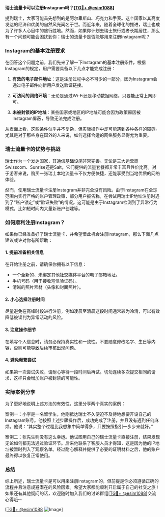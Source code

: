 **瑞士流量卡可以注册Instagram吗？[[TG💪+ @esim1088](https://t.me/s/esim1088)]**

提到瑞士，大家可能首先想到的是阿尔卑斯山、巧克力和手表。这个国家以其高度发达的经济和优美的自然风光闻名于世。而近年来，随着全球化的推进，瑞士也成为了许多人心目中的旅行胜地。然而，如果你计划去瑞士旅行或者长期居住，那么有一个问题可能会困扰到你：瑞士的流量卡是否能够用来注册Instagram呢？

### Instagram的基本注册要求

在回答这个问题之前，我们先来了解一下Instagram的基本注册条件。根据Instagram的规定，用户需要具备以下几点才能完成注册：

1. **有效的电子邮件地址**：这是注册过程中必不可少的一部分，因为Instagram会通过电子邮件向新用户发送验证链接。
   
2. **可访问的网络环境**：无论是通过Wi-Fi还是移动数据网络，只要能正常上网即可。

3. **未被封锁的IP地址**：某些国家或地区的IP地址可能会因为政策原因被Instagram屏蔽，导致无法完成注册。

从表面上看，这些条件似乎并不复杂，但实际操作中却可能遇到各种各样的障碍。尤其是对于那些身在国外的人来说，如何选择合适的网络服务显得尤为重要。

### 瑞士流量卡的优势与挑战

瑞士作为一个发达国家，其通信基础设施非常完善。无论是三大运营商Swisscom、Sunrise还是Salt，它们提供的流量套餐都非常丰富且性价比高。对于游客来说，购买一张瑞士本地流量卡不仅方便快捷，还能享受到当地优质的网络体验。

然而，使用瑞士流量卡注册Instagram并非完全没有风险。由于Instagram在全球范围内实行严格的账户管理政策，部分用户报告称，在尝试用瑞士IP地址注册时遇到了“账户锁定”或“验证失败”的情况。这可能是由于Instagram检测到了异常行为模式，比如短时间内大量新账户创建等。

### 如何顺利注册Instagram？

如果你已经准备好了瑞士流量卡，并希望借此机会注册Instagram，那么下面几点建议或许对你有所帮助：

#### 1. 提前准备相关信息
在开始注册之前，请确保你拥有以下信息：
- 一个全新的、未绑定其他社交媒体平台的电子邮箱地址。
- 手机号码（用于接收短信验证码）。
- 清晰的照片素材（头像和封面照片）。

#### 2. 小心选择注册时间
尽量避免在高峰时段进行注册，例如凌晨至清晨这段时间通常较为冷清，可以有效降低被误判为异常活动的风险。

#### 3. 注意操作细节
在填写个人信息时，请务必保持真实性和一致性。不要随意修改名字、生日等内容，否则可能导致后续审核出现问题。

#### 4. 避免频繁尝试
如果第一次尝试失败，请耐心等待一段时间后再试。切勿连续多次提交相同的请求，这样只会增加账户被封禁的可能性。

### 实际案例分享

为了更好地说明上述方法的有效性，这里分享两个真实的案例：

案例一：小李是一名留学生，他刚抵达瑞士不久便迫不及待地想要开设自己的Instagram账号。他按照上述步骤操作后，成功完成了注册，并且没有遇到任何麻烦。他说：“其实整个过程比我想象中简单得多，只要按照指引一步步来就好。”

案例二：张先生则没有这么幸运。他试图用自己的瑞士流量卡直接注册，结果发现无论如何都无法通过验证环节。后来他联系了客服人员才得知，这是因为他的IP地址被暂时列入了观察名单。经过耐心解释并提供了必要的证明材料之后，他的账户最终得以恢复正常使用。

### 总结

综上所述，瑞士流量卡是可以用来注册Instagram的，但前提是你必须遵循正确的流程并且注意规避潜在的风险因素。希望大家都能顺利开启属于自己的社交之旅！如果还有其他疑问的话，欢迎随时加入我们的讨论群组[[TG💪+ @esim1088](https://t.me/s/esim1088)]交流心得哦～

[[TG💪+ @esim1088](https://t.me/s/esim1088) ![Image](https://i.postimg.cc/4NQfJmqS/Snipaste-2025-05-13-00-14-12.png)]